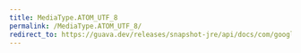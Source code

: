 ```yaml
---
title: MediaType.ATOM_UTF_8
permalink: /MediaType.ATOM_UTF_8/
redirect_to: https://guava.dev/releases/snapshot-jre/api/docs/com/google/common/net/MediaType.html#ATOM_UTF_8
---
```

